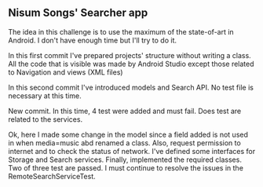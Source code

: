 Nisum Songs' Searcher app
-------------------------

The idea in this challenge is to use the maximum of the state-of-art in Android. I don't have enough time but I'll try to do it.

In this first commit I've prepared projects' structure without writing a class. All the code that is visible was made by Android Studio except those related to Navigation and views (XML files)

In this second commit I've introduced models and Search API. No test file is necessary at this time.

New commit. In this time, 4 test were added and must fail. Does test are related to the services.

Ok, here I made some change in the model since a field added is not used in when media=music abd renamed a class.
Also, request permission to internet and to check the status of network.
I've defined some interfaces for Storage and Search services. Finally, implemented the required classes.
Two of three test are passed. I must continue to resolve the issues in the RemoteSearchServiceTest.

